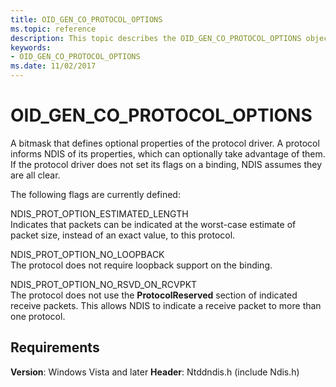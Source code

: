 ```yaml
---
title: OID_GEN_CO_PROTOCOL_OPTIONS
ms.topic: reference
description: This topic describes the OID_GEN_CO_PROTOCOL_OPTIONS object identifier (OID).
keywords:
- OID_GEN_CO_PROTOCOL_OPTIONS
ms.date: 11/02/2017
---
```


# OID_GEN_CO_PROTOCOL_OPTIONS

A bitmask that defines optional properties of the protocol driver. A protocol informs NDIS of its properties, which can optionally take advantage of them. If the protocol driver does not set its flags on a binding, NDIS assumes they are all clear.

The following flags are currently defined:

NDIS_PROT_OPTION_ESTIMATED_LENGTH  
Indicates that packets can be indicated at the worst-case estimate of packet size, instead of an exact value, to this protocol.

NDIS_PROT_OPTION_NO_LOOPBACK  
The protocol does not require loopback support on the binding.

NDIS_PROT_OPTION_NO_RSVD_ON_RCVPKT  
The protocol does not use the **ProtocolReserved** section of indicated receive packets. This allows NDIS to indicate a receive packet to more than one protocol.

## Requirements

**Version**: Windows Vista and later
**Header**: Ntddndis.h (include Ndis.h)

